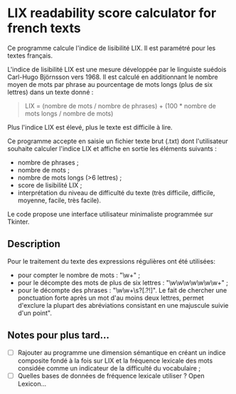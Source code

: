 # LIX readability score calculator for french texts

Ce programme calcule l'indice de lisibilité LIX. Il est paramétré pour les textes français.

L'indice de lisibilité LIX est une mesure développée par le linguiste suédois Carl-Hugo Björnsson vers 1968. Il est calculé en additionnant le nombre moyen de mots par phrase au pourcentage de mots longs (plus de six lettres) dans un texte donné :

> LIX = (nombre de mots / nombre de phrases) + (100 * nombre de mots longs / nombre de mots)

Plus l'indice LIX est élevé, plus le texte est difficile à lire.

Ce programme accepte en saisie un fichier texte brut (.txt) dont l'utilisateur souhaite calculer l'indice LIX et affiche en sortie les éléments suivants :

- nombre de phrases ;
- nombre de mots ;
- nombre de mots longs (>6 lettres) ;
- score de lisibilité LIX ;
- interprétation du niveau de difficulté du texte (très difficile, difficile, moyenne, facile, très facile).

Le code propose une interface utilisateur minimaliste programmée sur Tkinter.

## Description

Pour le traitement du texte des expressions régulières ont été utilisées:

- pour compter le nombre de mots : "\w+" ;
- pour le décompte des mots de plus de six lettres : "\w\w\w\w\w\w\w+" ;
- pour le décompte des phrases : "\w\w+\s?[.?!]". Le fait de chercher une ponctuation forte après un mot d'au moins deux lettres, permet d'exclure la plupart des abréviations consistant en une majuscule suivie d'un point".

## Notes pour plus tard...

- [ ] Rajouter au programme une dimension sémantique en créant un indice composite fondé à la fois sur LIX et la fréquence lexicale des mots considée comme un indicateur de la difficulté du vocabulaire ;
- [ ] Quelles bases de données de fréquence lexicale utiliser ? Open Lexicon...
